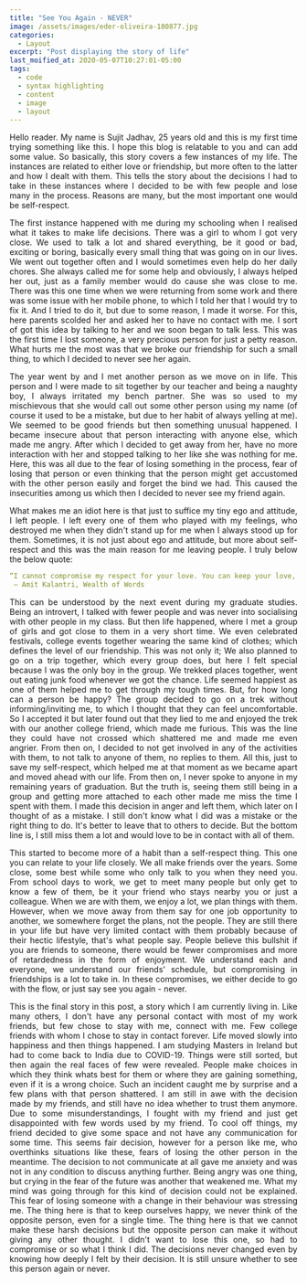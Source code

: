 ```yaml
---
title: "See You Again - NEVER"
image: /assets/images/eder-oliveira-180877.jpg
categories:
  - Layout
excerpt: "Post displaying the story of life"
last_moified_at: 2020-05-07T10:27:01-05:00
tags: 
  - code
  - syntax highlighting
  - content
  - image
  - layout
---
```


<p style="text-align: justify;">
  Hello reader. My name is Sujit Jadhav, 25 years old and this is my first time trying something like this. I hope this blog is relatable to you and can add some value. So basically, this story covers a few instances of my life. The instances are related to either love or friendship, but more often to the latter and how I dealt with them. This tells the story about the decisions I had to take in these instances where I decided to be with few people and lose many in the process. Reasons are many, but the most important one would be self-respect.
 </p>

<p style="text-align: justify;">
  The first instance happened with me during my schooling when I realised what it takes to make life decisions. There was a girl to whom I got very close. We used to talk a lot and shared everything, be it good or bad, exciting or boring, basically every small thing that was going on in our lives. We went out together often and I would sometimes even help do her daily chores. She always called me for some help and obviously, I always helped her out, just as a family member would do cause she was close to me. There was this one time when we were returning from some work and there was some issue with her mobile phone, to which I told her that I would try to fix it. And I tried to do it, but due to some reason, I made it worse. For this, here parents scolded her and asked her to have no contact with me. I sort of got this idea by talking to her and we soon began to talk less. This was the first time I lost someone, a very precious person for just a petty reason. What hurts me the most was that we broke our friendship for such a small thing, to which I decided to never see her again.
</p>

<p style="text-align: justify;">
  The year went by and I met another person as we move on in life. This person and I were made to sit together by our teacher and being a naughty boy, I always irritated my bench partner. She was so used to my mischievous that she would call out some other person using my name (of course it used to be a mistake, but due to her habit of always yelling at me). We seemed to be good friends but then something unusual happened. I became insecure about that person interacting with anyone else, which made me angry. After which I decided to get away from her, have no more interaction with her and stopped talking to her like she was nothing for me. Here, this was all due to the fear of losing something in the process, fear of losing that person or even thinking that the person might get accustomed with the other person easily and forget the bind we had. This caused the insecurities among us which then I decided to never see my friend again.
</p>

<p style="text-align: justify;">
  What makes me an idiot here is that just to suffice my tiny ego and attitude, I left people. I left every one of them who played with my feelings, who destroyed me when they didn't stand up for me when I always stood up for them. Sometimes, it is not just about ego and attitude, but more about self-respect and this was the main reason for me leaving people. I truly below the below quote:
</p>
  
```yaml
“I cannot compromise my respect for your love. You can keep your love, I will keep my respect.”
 ― Amit Kalantri, Wealth of Words
```
<p style="text-align: justify;">
  This can be understood by the next event during my graduate studies. Being an introvert, I talked with fewer people and was never into socialising with other people in my class. But then life happened, where I met a group of girls and got close to them in a very short time. We even celebrated festivals, college events together wearing the same kind of clothes; which defines the level of our friendship. This was not only it; We also planned to go on a trip together, which every group does, but here I felt special because I was the only boy in the group. We trekked places together, went out eating junk food whenever we got the chance. Life seemed happiest as one of them helped me to get through my tough times. But, for how long can a person be happy? The group decided to go on a trek without informing/inviting me, to which I thought that they can feel uncomfortable. So I accepted it but later found out that they lied to me and enjoyed the trek with our another college friend, which made me furious. This was the line they could have not crossed which shattered me and made me even angrier. From then on, I decided to not get involved in any of the activities with them, to not talk to anyone of them, no replies to them. All this, just to save my self-respect, which helped me at that moment as we became apart and moved ahead with our life. From then on, I never spoke to anyone in my remaining years of graduation. But the truth is, seeing them still being in a group and getting more attached to each other made me miss the time I spent with them. I made this decision in anger and left them, which later on I thought of as a mistake. I still don't know what I did was a mistake or the right thing to do. It's better to leave that to others to decide. But the bottom line is, I still miss them a lot and would love to be in contact with all of them.
</p>

<p style="text-align: justify;">
  This started to become more of a habit than a self-respect thing. This one you can relate to your life closely. We all make friends over the years. Some close, some best while some who only talk to you when they need you. From school days to work, we get to meet many people but only get to know a few of them, be it your friend who stays nearby you or just a colleague. When we are with them, we enjoy a lot, we plan things with them. However, when we move away from them say for one job opportunity to another, we somewhere forget the plans, not the people. They are still there in your life but have very limited contact with them probably because of their hectic lifestyle, that's what people say. People believe this bullshit if you are friends to someone, there would be fewer compromises and more of retardedness in the form of enjoyment. We understand each and everyone, we understand our friends' schedule, but compromising in friendships is a lot to take in. In these compromises, we either decide to go with the flow, or just say see you again - never.
</p>

<p style="text-align: justify;">
  This is the final story in this post, a story which I am currently living in. Like many others, I don't have any personal contact with most of my work friends, but few chose to stay with me, connect with me. Few college friends with whom I chose to stay in contact forever. Life moved slowly into happiness and then things happened. I am studying Masters in Ireland but had to come back to India due to COVID-19. Things were still sorted, but then again the real faces of few were revealed. People make choices in which they think whats best for them or where they are gaining something, even if it is a wrong choice. Such an incident caught me by surprise and a few plans with that person shattered. I am still in awe with the decision made by my friends, and still have no idea whether to trust them anymore. Due to some misunderstandings, I fought with my friend and just get disappointed with few words used by my friend. To cool off things, my friend decided to give some space and not have any communication for some time. This seems fair decision, however for a person like me, who overthinks situations like these, fears of losing the other person in the meantime. The decision to not communicate at all gave me anxiety and was not in any condition to discuss anything further. Being angry was one thing, but crying in the fear of the future was another that weakened me. What my mind was going through for this kind of decision could not be explained. This fear of losing someone with a change in their behaviour was stressing me. The thing here is that to keep ourselves happy, we never think of the opposite person, even for a single time. The thing here is that we cannot make these harsh decisions but the opposite person can make it without giving any other thought. I didn't want to lose this one, so had to compromise or so what I think I did. The decisions never changed even by knowing how deeply I felt by their decision. It is still unsure whether to see this person again or never.
</p>